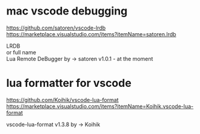 
# mac vscode debugging

https://github.com/satoren/vscode-lrdb
https://marketplace.visualstudio.com/items?itemName=satoren.lrdb

LRDB        
or full name   
Lua Remote DeBugger
by -> satoren
v1.0.1 - at the moment


# lua formatter for vscode

https://github.com/Koihik/vscode-lua-format
https://marketplace.visualstudio.com/items?itemName=Koihik.vscode-lua-format

vscode-lua-format
v1.3.8
by -> Koihik
